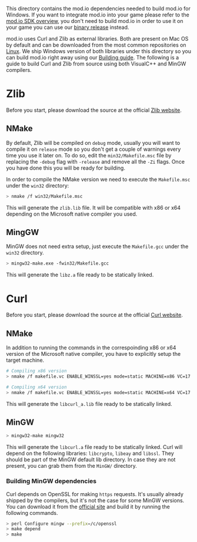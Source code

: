 This directory contains the mod.io dependencies needed to build mod.io for Windows. If you want to integrate mod.io into your game please refer to the [mod.io SDK overview](https://github.com/DBolical/modioSDK/wiki), you don't need to build mod.io in order to use it on your game you can use our [binary release](https://github.com/DBolical/modioSDK/releases) instead.

mod.io uses Curl and Zlib as external libraries. Both are present on Mac OS by default and can be downloaded from the most common repositories on [Linux](https://github.com/DBolical/modioSDK/wiki/Building#linux). We ship Windows version of both libraries under this directory so you can build mod.io right away using our [Building guide](https://github.com/DBolical/modioSDK/wiki/Building#linux). The following is a guide to build Curl and Zlib from source using both VisualC++ and MinGW compilers.

# Zlib

Before you start, please download the source at the official [Zlib website](http://zlib.net/).

## NMake

By default, Zlib will be compiled on `debug` mode, usually you will want to compile it on `release` mode so you don't get a couple of warnings every time you use it later on. To do so, edit the `min32/Makefile.msc` file by replacing the `-debug` flag with `-release` and remove all the `-Zi` flags. Once you have done this you will be ready for building.

In order to compile the NMake version we need to execute the `Makefile.msc` under the `win32` directory:

```bash
> nmake /f win32/Makefile.msc
```

This will generate the `zlib.lib` file. It will be compatible with x86 or x64 depending on the Microsoft native compiler you used. 

## MingGW

MinGW does not need extra setup, just execute the `Makefile.gcc` under the `win32` directory.

```bash
> mingw32-make.exe -fwin32/Makefile.gcc
```

This will generate the `libz.a` file ready to be statically linked.

# Curl

Before you start, please download the source at the official [Curl website](https://curl.haxx.se/download.html).

## NMake

In addition to running the commands in the correspoinding x86 or x64 version of the Microsoft native compiler, you have to explicitly setup the target machine.

```bash
# Compiling x86 version
> nmake /f makefile.vc ENABLE_WINSSL=yes mode=static MACHINE=x86 VC=17
```

```bash
# Compiling x64 version
> nmake /f makefile.vc ENABLE_WINSSL=yes mode=static MACHINE=x64 VC=17
```

This will generate the `libcurl_a.lib` file ready to be statically linked.

## MinGW

```bash
> mingw32-make mingw32
```

This will generate the `libcurl.a` file ready to be statically linked. Curl will depend on the following libraries: `libcrypto`, `libeay` and `libssl`. They should be part of the MinGW default lib directory. In case they are not present, you can grab them from the `MinGW/` directory.

### Building MinGW dependencies

Curl depends on OpenSSL for making `https` requests. It's usually already shipped by the compilers, but it's not the case for some MinGW versions. You can download it from the [official site](https://www.openssl.org/) and build it by running the following commands.

```bash
> perl Configure mingw --prefix=/c/openssl
> make depend
> make
```
